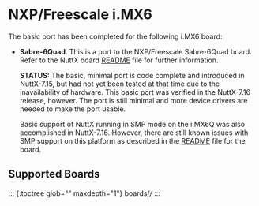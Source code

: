 NXP/Freescale i.MX6
===================

The basic port has been completed for the following i.MX6 board:

-   **Sabre-6Quad**. This is a port to the NXP/Freescale Sabre-6Quad
    board. Refer to the NuttX board
    [README](https://github.com/apache/nuttx/blob/master/Documentation/platforms/arm/imx6/boards/sabre-6quad/README.txt)
    file for further information.

    **STATUS:** The basic, minimal port is code complete and introduced
    in NuttX-7.15, but had not yet been tested at that time due to the
    inavailability of hardware. This basic port was verified in the
    NuttX-7.16 release, however. The port is still minimal and more
    device drivers are needed to make the port usable.

    Basic support of NuttX running in SMP mode on the i.MX6Q was also
    accomplished in NuttX-7.16. However, there are still known issues
    with SMP support on this platform as described in the
    [README](https://github.com/apache/nuttx/blob/master/Documentation/platforms/arm/imx6/boards/sabre-6quad/README.txt)
    file for the board.

Supported Boards
----------------

::: {.toctree glob="" maxdepth="1"}
boards/*/*
:::
